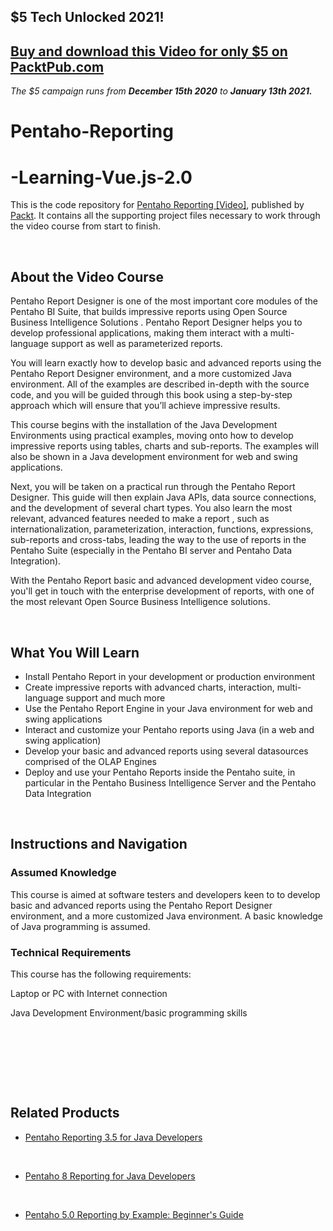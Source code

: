 ## $5 Tech Unlocked 2021!
[Buy and download this Video for only $5 on PacktPub.com](https://www.packtpub.com/product/pentaho-reporting-video/9781782167839)
-----
*The $5 campaign         runs from __December 15th 2020__ to __January 13th 2021.__*

# Pentaho-Reporting
# -Learning-Vue.js-2.0

This is the code repository for [Pentaho Reporting [Video]](https://www.packtpub.com/big-data-and-business-intelligence/pentaho-reporting-video), published by [Packt](https://www.packtpub.com/?utm_source=github). It contains all the supporting project files necessary to work through the video course from start to finish.


 


## About the Video Course

Pentaho Report Designer is one of the most important core modules of the Pentaho BI Suite, that builds impressive reports using Open Source Business Intelligence Solutions . Pentaho Report Designer helps you to develop professional applications, making them interact with a multi-language support as well as parameterized reports.

You will learn exactly how to develop basic and advanced reports using the Pentaho Report Designer environment, and a more customized Java environment. All of the examples are described in-depth with the source code, and you will be guided through this book using a step-by-step approach which will ensure that you’ll achieve impressive results.

This course begins with the installation of the Java Development Environments using practical examples, moving onto how to develop impressive reports using tables, charts and sub-reports. The examples will also be shown in a Java development environment for web and swing applications.

Next, you will be taken on a practical run through the Pentaho Report Designer. This guide will then explain Java APIs, data source connections, and the development of several chart types. You also learn the most relevant, advanced features needed to make a report , such as internationalization, parameterization, interaction, functions, expressions, sub-reports and cross-tabs, leading the way to the use of reports in the Pentaho Suite (especially in the Pentaho BI server and Pentaho Data Integration).

With the Pentaho Report basic and advanced development video course, you'll get in touch with the enterprise development of reports, with one of the most relevant Open Source Business Intelligence solutions.


 


<H2>What You Will Learn</H2>

<DIV class=book-info-will-learn-text>

<UL>

<LI> Install Pentaho Report in your development or production environment

<LI> Create impressive reports with advanced charts, interaction, multi-language support and much more

<LI> Use the Pentaho Report Engine in your Java environment for web and swing applications

<LI> Interact and customize your Pentaho reports using Java (in a web and swing application)

<LI> Develop your basic and advanced reports using several datasources comprised of the OLAP Engines

<LI> Deploy and use your Pentaho Reports inside the Pentaho suite, in particular in the Pentaho Business Intelligence Server and the Pentaho Data Integration

</LI></UL></DIV>


 


## Instructions and Navigation

### Assumed Knowledge

This course is aimed at software testers and developers keen to  to develop basic and advanced reports using the Pentaho Report Designer environment, and a more customized Java environment. A basic knowledge of Java programming is assumed.

### Technical Requirements

This course has the following requirements:<br/>

Laptop or PC with Internet connection <br/>

Java Development Environment/basic programming skills <br/> 


 


 


 




## Related Products

* [Pentaho Reporting 3.5 for Java Developers](https://www.packtpub.com/big-data-and-business-intelligence/pentaho-reporting-35-java-developers)


 


* [Pentaho 8 Reporting for Java Developers](https://www.packtpub.com/big-data-and-business-intelligence/pentaho-8-reporting-java-developers)


 


* [Pentaho 5.0 Reporting by Example: Beginner's Guide](https://www.packtpub.com/big-data-and-business-intelligence/pentaho-50-reporting-example-beginners-guide)
